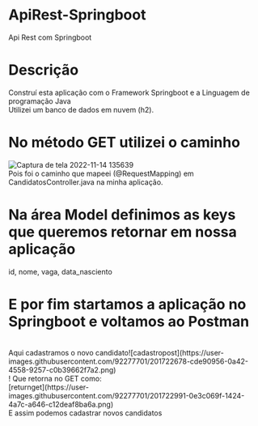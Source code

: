 # ApiRest-Springboot
Api Rest com Springboot
<br>
# Descrição
Construí esta aplicação com o Framework Springboot e a Linguagem de programação Java
<br>
Utilizei um banco de dados em nuvem (h2).
<br>
# No método GET utilizei o caminho 
![Captura de tela 2022-11-14 135639](https://user-images.githubusercontent.com/92277701/201720878-88f08264-696a-41d5-83d6-7a79e6d86f15.png)
<br>
Pois foi o caminho que mapeei (@RequestMapping) em CandidatosController.java na minha aplicação.
<br>
# Na área Model definimos as keys que queremos retornar em nossa aplicação 
id, nome, vaga, data_nasciento
<br>
# E por fim startamos a aplicação no Springboot e voltamos ao Postman
<br>
Aqui cadastramos o novo candidato![cadastropost](https://user-images.githubusercontent.com/92277701/201722678-cde90956-0a42-4558-9257-c0b39662f7a2.png)
<br>!
Que retorna no GET como:
<br>
[returnget](https://user-images.githubusercontent.com/92277701/201722991-0e3c069f-1424-4a7c-a646-c12deaf8ba6a.png)
<br>
E assim podemos cadastrar novos candidatos
